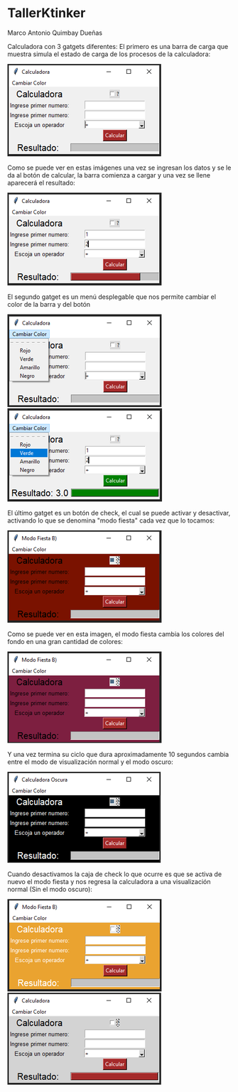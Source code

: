 # TallerKtinker
Marco Antonio Quimbay Dueñas


Calculadora con 3 gatgets diferentes:
  El primero es una barra de carga que muestra simula el estado de carga de los procesos de la calculadora:
  
![Image of Yaktocat](https://github.com/MarcoQuimbay/TallerKtinker/blob/main/Imagenes-Calculadora/Imagen1.PNG)
  
  Como se puede ver en estas imágenes una vez se ingresan los datos y se le da al botón de calcular, la barra comienza a cargar
  y una vez se llene aparecerá el resultado:
  
![Image of Yaktocat](https://github.com/MarcoQuimbay/TallerKtinker/blob/main/Imagenes-Calculadora/Imagen2.PNG)

  El segundo gatget es un menú desplegable que nos permite cambiar el color de la barra y del botón
  
![Image of Yaktocat](https://github.com/MarcoQuimbay/TallerKtinker/blob/main/Imagenes-Calculadora/Imagen3.PNG)
![Image of Yaktocat](https://github.com/MarcoQuimbay/TallerKtinker/blob/main/Imagenes-Calculadora/Imagen4.PNG)

  El último gatget es un botón de check, el cual se puede activar y desactivar, activando lo que se denomina "modo fiesta" cada vez
  que lo tocamos:
  
![Image of Yaktocat](https://github.com/MarcoQuimbay/TallerKtinker/blob/main/Imagenes-Calculadora/Imagen5.PNG)
  
  Como se puede ver en esta imagen, el modo fiesta cambia los colores del fondo en una gran cantidad de colores:
  
![Image of Yaktocat](https://github.com/MarcoQuimbay/TallerKtinker/blob/main/Imagenes-Calculadora/Imagen6.PNG)
  
  Y una vez termina su ciclo que dura aproximadamente 10 segundos cambia entre el modo de visualización normal y el modo oscuro:
  
![Image of Yaktocat](https://github.com/MarcoQuimbay/TallerKtinker/blob/main/Imagenes-Calculadora/Imagen7.PNG)
  
  Cuando desactivamos la caja de check lo que ocurre es que se activa de nuevo el modo fiesta y nos regresa la calculadora a una
  visualización normal (Sin el modo oscuro):
  
![Image of Yaktocat](https://github.com/MarcoQuimbay/TallerKtinker/blob/main/Imagenes-Calculadora/Imagen8.PNG)
![Image of Yaktocat](https://github.com/MarcoQuimbay/TallerKtinker/blob/main/Imagenes-Calculadora/Imagen9.PNG)
